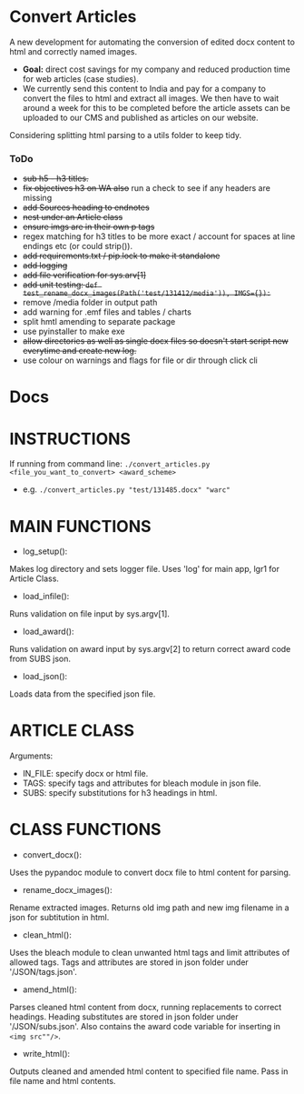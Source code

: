 # Convert Articles

A new development for automating the conversion of edited docx content to html and correctly named images. 

- **Goal:** direct cost savings for my company and reduced production time for web articles (case studies).
- We currently send this content to India and pay for a company to convert the files to html and extract all images. We then have to wait around a week for this to be completed before the article assets can be uploaded to our CMS and published as articles on our website.

Considering splitting html parsing to a utils folder to keep tidy.

### ToDo

- ~~sub h5 - h3 titles.~~ 
- ~~fix objectives h3 on WA also~~ run a check to see if any headers are missing
- ~~add Sources heading to endnotes~~
- ~~nest under an Article class~~
- ~~ensure imgs are in their own p tags~~
- regex matching for h3 titles to be more exact / account for spaces at line endings etc (or could strip()).
- ~~add requirements.txt / pip.lock to make it standalone~~
- ~~add logging~~
- ~~add file verification for sys.arv[1]~~
- ~~add unit testing: `def test_rename_docx_images(Path('test/131412/media')), IMGS={}):`~~
- remove /media folder in output path
- add warning for .emf files and tables / charts
- split hmtl amending to separate package
- use pyinstaller to make exe
- ~~allow directories as well as single docx files so doesn't start script new everytime and create new log.~~
- use colour on warnings and flags for file or dir through click cli

# Docs

# INSTRUCTIONS

If running from command line: `./convert_articles.py <file_you_want_to_convert> <award_scheme>`

- e.g. `./convert_articles.py "test/131485.docx" "warc"`

# MAIN FUNCTIONS

- log_setup():

Makes log directory and sets logger file. Uses 'log' for main app, lgr1 for Article Class.

- load_infile():

Runs validation on file input by sys.argv[1].

- load_award():

Runs validation on award input by sys.argv[2] to return correct award code from SUBS json.    

- load_json():

Loads data from the specified json file.

# ARTICLE CLASS

Arguments:

- IN_FILE: specify docx or html file.
- TAGS: specify tags and attributes for bleach module in json file.
- SUBS: specify substitutions for h3 headings in html.

# CLASS FUNCTIONS

- convert_docx(): 

Uses the pypandoc module to convert docx file to html content for parsing.    

- rename_docx_images():

Rename extracted images. Returns old img path and new img filename in a json for subtitution in html.

- clean_html():

Uses the bleach module to clean unwanted html tags and limit attributes of allowed tags. Tags and attributes are stored in json folder under '/JSON/tags.json'.

- amend_html():

Parses cleaned html content from docx, running replacements to correct headings. Heading substitutes are stored in json folder under '/JSON/subs.json'. Also contains the award code variable for inserting in `<img src""/>`.

- write_html():

Outputs cleaned and amended html content to specified file name. Pass in file name and html contents.
